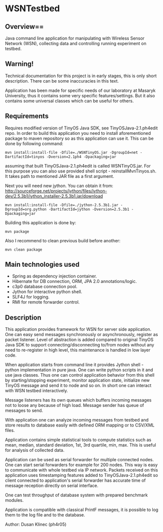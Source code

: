 WSNTestbed
==========


## Overview==

Java command line application for manipulating with Wireless Sensor Network (WSN), collecting data
and controlling running experiment on testbed.

## Warning!
Technical documentation for this project is in early stages, this is only short
description. There can be some inaccuracies in this text.

Application has been made for specific needs of our laboratory at Masaryk University,
thus it contains some very specific features/settings. But it also contains some 
universal classes which can be useful for others. 

## Requirements
Requires modified version of TinyOS Java SDK, see TinyOSJava-2.1.ph4edit repo.
In order to build this application you need to install aforementioned package
to maven repository so as this application can use it. This can be done by following command:

    mvn install:install-file -Dfile=./WSNTinyOS.jar -DgroupId=net -DartifactId=tinyos -Dversion=2.1ph4 -Dpackaging=jar

assuming that built TinyOSJava-2.1.ph4edit is called WSNTinyOS.jar. For this purpose you can also use provided 
shell script - reinstallMvnTinyos.sh. It takes path to mentioned JAR file as a first argument.

Next you will need new jython. You can obtain it from: http://sourceforge.net/projects/jython/files/jython-dev/2.5.3b1/jython_installer-2.5.3b1.jar/download

    mvn install:install-file -Dfile=./jython-2.5.3b1.jar -DgroupId=org.python -DartifactId=jython -Dversion=2.5.3b1 -Dpackaging=jar

Building this application is done by:

    mvn package

Also I recommend to clean previous build before another:

    mvn clean package

## Main technologies used 
* Spring as dependency injection container.
* Hibernate for DB connection, ORM, JPA 2.0 annotations/logic.
* c3p0 database connection pool.
* Jython for interactive python shell.
* SLF4J for logging.
* RMI for remote forwarder control.


## Description
This application provides framework for WSN for server side application. One can easy 
send messages synchronously or asynchronously, register as packet listener. Level of
abstraction is added compared to original TinyOS Java SDK to support connecting/disconnecting
to/from nodes without any need to re-register in high level, this maintenance is handled
in low layer code. 

When application starts from command line it provides Jython shell - python implementation
in pure java. One can write python scripts in it and use java classes. Thus one can
control application behavior from this shell by starting/stopping experiment, 
monitor application state, initialize new TinyOS message and send it to node and so on.
In short one can interact with WSN testbed interactively. 

Message listeners has its own queues which buffers incoming messages not to loose any
because of high load. Message sender has queue of messages to send.

With application one can analyze incoming messages from testbed and store results
to database easily with defined ORM mapping or to CSV/XML files. 

Application contains simple statistical tools to compute statistics such as mean, 
median, standard deviation, 1st, 3rd quartile, min, max. This is useful for analysis
of collected data. 

Application can be used as serial forwarder for multiple connected nodes. One can 
start serial forwarders for example for 200 nodes. This way is easy to communicate
with whole testbed via IP network. Packets received on this application uses 
timestamping features added to TinyOSJava-2.1.ph4edit so client connected to 
application's serial forwarder has accurate time of message reception directly 
on serial interface.

One can test throughput of database system with prepared benchmark modules.

Application is compatible with classical PrintF messages, it is possible to log them
to the log file and to the database. 

Author: Dusan Klinec (ph4r05)
